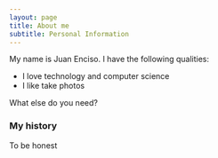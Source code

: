 ```yaml
---
layout: page
title: About me
subtitle: Personal Information
---
```


My name is Juan Enciso. I have the following qualities:

- I love technology and computer science
- I like take photos

What else do you need?

### My history

To be honest
